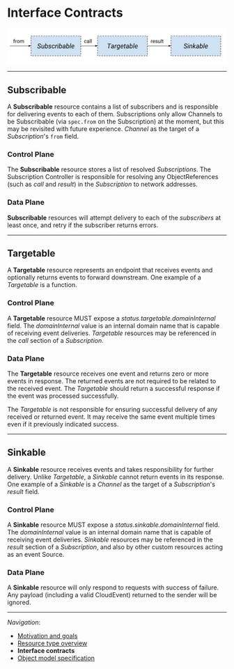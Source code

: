 # Interface Contracts

<!-- This image is sourced from https://drive.google.com/open?id=1Mgn0Oz85M9W1Pwfnw3u0OhZmIIxSxcM3lZUEZyPCoB0 -->

![Interface Contracts Overview](images/interface-contracts-overview.svg)

---

## Subscribable

A **Subscribable** resource contains a list of subscribers and is responsible
for delivering events to each of them. Subscriptions only allow Channels to be Subscribable (via `spec.from` on the Subscription) at the moment, but this may be revisited with future experience.
_Channel_ as the target of a _Subscription_'s `from` field.

### Control Plane

The **Subscribable** resource stores a list of resolved _Subscriptions_. The
Subscription Controller is responsible for resolving any ObjectReferences (such
as _call_ and _result_) in the _Subscription_ to network addresses.

### Data Plane

**Subscribable** resources will attempt delivery to each of the _subscribers_
at least once, and retry if the subscriber returns errors.

---

## Targetable

A **Targetable** resource represents an endpoint that receives events and
optionally returns events to forward downstream. One example of a _Targetable_
is a function.

### Control Plane

A **Targetable** resource MUST expose a _status.targetable.domainInternal_
field. The _domainInternal_ value is an internal domain name that is capable of
receiving event deliveries. _Targetable_ resources may be referenced in the
_call_ section of a _Subscription_.

### Data Plane

The **Targetable** resource receives one event and returns zero or more events
in response. The returned events are not required to be related to the received
event. The _Targetable_ should return a successful response if the event was
processed successfully.

The _Targetable_ is not responsible for ensuring successful delivery of any
received or returned event. It may receive the same event multiple times even
if it previously indicated success.

---

## Sinkable

A **Sinkable** resource receives events and takes responsibility for further
delivery. Unlike _Targetable_, a _Sinkable_ cannot return events in its
response. One example of a _Sinkable_ is a _Channel_ as the target of a
_Subscription_'s _result_ field.

### Control Plane

A **Sinkable** resource MUST expose a _status.sinkable.domainInternal_ field.
The _domainInternal_ value is an internal domain name that is capable of
receiving event deliveries. _Sinkable_ resources may be referenced in the
_result_ section of a _Subscription_, and also by other custom resources acting as an event Source.

### Data Plane

A **Sinkable** resource will only respond to requests with success of failure.
Any payload (including a valid CloudEvent) returned to the sender will be ignored.

---

_Navigation_:

- [Motivation and goals](motivation.md)
- [Resource type overview](overview.md)
- **Interface contracts**
- [Object model specification](spec.md)
